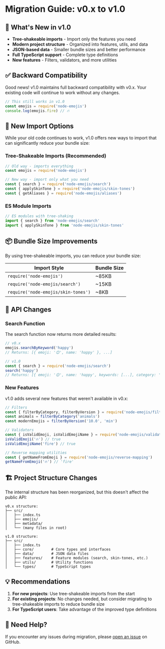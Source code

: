 # Migration Guide: v0.x to v1.0

## 🎉 What's New in v1.0

- **Tree-shakeable imports** - Import only the features you need
- **Modern project structure** - Organized into features, utils, and data
- **JSON-based data** - Smaller bundle sizes and better performance
- **Full TypeScript support** - Complete type definitions
- **New features** - Filters, validators, and more utilities

## ✅ Backward Compatibility

Good news! v1.0 maintains full backward compatibility with v0.x. Your existing code will continue to work without any changes.

```javascript
// This still works in v1.0
const emojis = require('node-emojis')
console.log(emojis.fire) // 🔥
```

## 🚀 New Import Options

While your old code continues to work, v1.0 offers new ways to import that can significantly reduce your bundle size:

### Tree-Shakeable Imports (Recommended)

```javascript
// Old way - imports everything
const emojis = require('node-emojis')

// New way - import only what you need
const { search } = require('node-emojis/search')
const { applySkinTone } = require('node-emojis/skin-tones')
const { getAliases } = require('node-emojis/aliases')
```

### ES Module Imports

```javascript
// ES modules with tree-shaking
import { search } from 'node-emojis/search'
import { applySkinTone } from 'node-emojis/skin-tones'
```

## 📦 Bundle Size Improvements

By using tree-shakeable imports, you can reduce your bundle size:

| Import Style | Bundle Size |
|-------------|------------|
| `require('node-emojis')` | ~85KB |
| `require('node-emojis/search')` | ~15KB |
| `require('node-emojis/skin-tones')` | ~8KB |

## 🔄 API Changes

### Search Function

The search function now returns more detailed results:

```javascript
// v0.x
emojis.searchByKeyword('happy')
// Returns: [{ emoji: '😊', name: 'happy' }, ...]

// v1.0
const { search } = require('node-emojis/search')
search('happy')
// Returns: [{ emoji: '😊', name: 'happy', keywords: [...], category: 'people', score: 0.9 }, ...]
```

### New Features

v1.0 adds several new features that weren't available in v0.x:

```javascript
// Filters
const { filterByCategory, filterByVersion } = require('node-emojis/filters')
const animals = filterByCategory('animals')
const modernEmojis = filterByVersion('10.0', 'min')

// Validators
const { isValidEmoji, isValidEmojiName } = require('node-emojis/validators')
isValidEmoji('🔥') // true
isValidEmojiName('fire') // true

// Reverse mapping utilities
const { getNameFromEmoji } = require('node-emojis/reverse-mapping')
getNameFromEmoji('🔥') // 'fire'
```

## 🏗️ Project Structure Changes

The internal structure has been reorganized, but this doesn't affect the public API:

```text
v0.x structure:
├── src/
│   ├── index.ts
│   ├── emojis/
│   ├── metadata/
│   └── (many files in root)

v1.0 structure:
├── src/
│   ├── index.ts
│   ├── core/        # Core types and interfaces
│   ├── data/        # JSON data files
│   ├── features/    # Feature modules (search, skin-tones, etc.)
│   ├── utils/       # Utility functions
│   └── types/       # TypeScript types
```

## 💡 Recommendations

1. **For new projects**: Use tree-shakeable imports from the start
2. **For existing projects**: No changes needed, but consider migrating to tree-shakeable imports to reduce bundle size
3. **For TypeScript users**: Take advantage of the improved type definitions

## 🤝 Need Help?

If you encounter any issues during migration, please [open an issue](https://github.com/jesselpalmer/node-emojis/issues) on GitHub.
